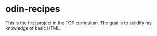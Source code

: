 # odin-recipes

This is the first project in the TOP curriculum. The goal is to solidify my knowledge of basic HTML.
